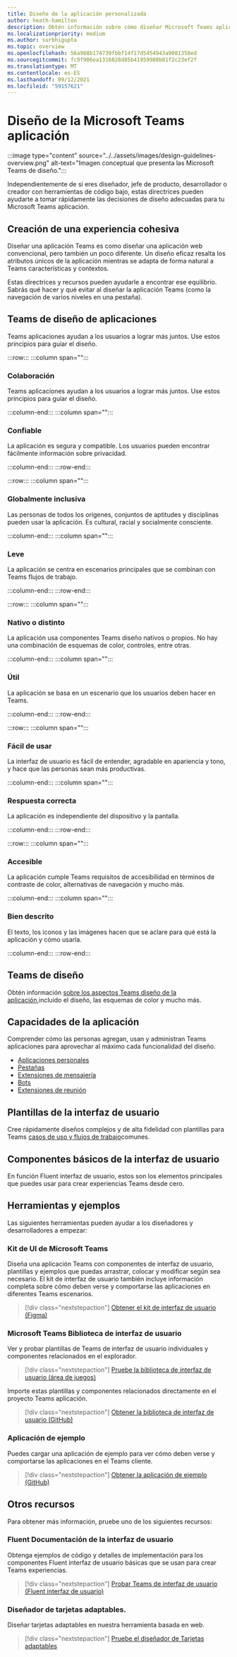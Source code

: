 ```yaml
---
title: Diseño de la aplicación personalizada
author: heath-hamilton
description: Obtén información sobre cómo diseñar Microsoft Teams aplicaciones. Los recursos incluyen el kit Microsoft Teams interfaz de usuario, procedimientos recomendados, ejemplos y mucho más.
ms.localizationpriority: medium
ms.author: surbhigupta
ms.topic: overview
ms.openlocfilehash: 56a988b174739fbbf14f17d5454943a9081358ed
ms.sourcegitcommit: fc9f906ea1316028d85b41959980b81f2c23ef2f
ms.translationtype: MT
ms.contentlocale: es-ES
ms.lasthandoff: 09/12/2021
ms.locfileid: "59157621"
---
```

# <a name="designing-your-microsoft-teams-app"></a>Diseño de la Microsoft Teams aplicación

:::image type="content" source="../../assets/images/design-guidelines-overview.png" alt-text="Imagen conceptual que presenta las Microsoft Teams de diseño.":::

Independientemente de si eres diseñador, jefe de producto, desarrollador o creador con herramientas de código bajo, estas directrices pueden ayudarte a tomar rápidamente las decisiones de diseño adecuadas para tu Microsoft Teams aplicación.

## <a name="creating-a-cohesive-experience"></a>Creación de una experiencia cohesiva

Diseñar una aplicación Teams es como diseñar una aplicación web convencional, pero también un poco diferente. Un diseño eficaz resalta los atributos únicos de la aplicación mientras se adapta de forma natural a Teams características y contextos.

Estas directrices y recursos pueden ayudarle a encontrar ese equilibrio. Sabrás qué hacer y qué evitar al diseñar la aplicación Teams (como la navegación de varios niveles en una pestaña).

## <a name="teams-app-design-principles"></a>Teams de diseño de aplicaciones

Teams aplicaciones ayudan a los usuarios a lograr más juntos. Use estos principios para guiar el diseño.

:::row:::
   :::column span="":::

### <a name="collaborative"></a>Colaboración

Teams aplicaciones ayudan a los usuarios a lograr más juntos. Use estos principios para guiar el diseño.

   :::column-end:::
   :::column span="":::

### <a name="trustworthy"></a>Confiable

La aplicación es segura y compatible. Los usuarios pueden encontrar fácilmente información sobre privacidad.

   :::column-end:::
:::row-end:::

:::row:::
   :::column span="":::

### <a name="globally-inclusive"></a>Globalmente inclusiva

Las personas de todos los orígenes, conjuntos de aptitudes y disciplinas pueden usar la aplicación. Es cultural, racial y socialmente consciente.

   :::column-end:::
   :::column span="":::

### <a name="light"></a>Leve

La aplicación se centra en escenarios principales que se combinan con Teams flujos de trabajo.

   :::column-end:::
:::row-end:::

:::row:::
   :::column span="":::

### <a name="native-or-distinct"></a>Nativo o distinto

La aplicación usa componentes Teams diseño nativos o propios. No hay una combinación de esquemas de color, controles, entre otras.

   :::column-end:::
   :::column span="":::

### <a name="useful"></a>Útil

La aplicación se basa en un escenario que los usuarios deben hacer en Teams.

   :::column-end:::
:::row-end:::

:::row:::
   :::column span="":::

### <a name="easy-to-use"></a>Fácil de usar

La interfaz de usuario es fácil de entender, agradable en apariencia y tono, y hace que las personas sean más productivas.

   :::column-end:::
   :::column span="":::

### <a name="responsive"></a>Respuesta correcta

La aplicación es independiente del dispositivo y la pantalla.

   :::column-end:::
:::row-end:::

:::row:::
   :::column span="":::

### <a name="accessible"></a>Accesible

La aplicación cumple Teams requisitos de accesibilidad en términos de contraste de color, alternativas de navegación y mucho más.

   :::column-end:::
   :::column span="":::

### <a name="well-described"></a>Bien descrito

El texto, los iconos y las imágenes hacen que se aclare para qué está la aplicación y cómo usarla.

   :::column-end:::
:::row-end:::

## <a name="teams-design-system"></a>Teams de diseño

Obtén información [sobre los aspectos Teams diseño de la aplicación,](design-teams-app-fundamentals.md)incluido el diseño, las esquemas de color y mucho más.

## <a name="app-capabilities"></a>Capacidades de la aplicación

Comprender cómo las personas agregan, usan y administran Teams aplicaciones para aprovechar al máximo cada funcionalidad del diseño.

* [Aplicaciones personales](../../concepts/design/personal-apps.md)
* [Pestañas](../../tabs/design/tabs.md)
* [Extensiones de mensajería](../../messaging-extensions/design/messaging-extension-design.md)
* [Bots](../../bots/design/bots.md)
* [Extensiones de reunión](../../apps-in-teams-meetings/design/designing-apps-in-meetings.md)

## <a name="ui-templates"></a>Plantillas de la interfaz de usuario

Cree rápidamente diseños complejos y de alta fidelidad con plantillas para Teams [casos de uso y flujos de trabajo](design-teams-app-ui-templates.md)comunes.

## <a name="basic-ui-components"></a>Componentes básicos de la interfaz de usuario

En función Fluent interfaz de usuario, estos son los elementos principales que puedes usar para crear experiencias Teams desde cero. [](design-teams-app-basic-ui-components.md)

## <a name="tools-and-samples"></a>Herramientas y ejemplos

Las siguientes herramientas pueden ayudar a los diseñadores y desarrolladores a empezar:

### <a name="microsoft-teams-ui-kit"></a>Kit de UI de Microsoft Teams

Diseña una aplicación Teams con componentes de interfaz de usuario, plantillas y ejemplos que puedas arrastrar, colocar y modificar según sea necesario. El kit de interfaz de usuario también incluye información completa sobre cómo deben verse y comportarse las aplicaciones en diferentes Teams escenarios.

> [!div class="nextstepaction"]
> [Obtener el kit de interfaz de usuario (Figma)](https://www.figma.com/community/file/916836509871353159)

### <a name="microsoft-teams-ui-library"></a>Microsoft Teams Biblioteca de interfaz de usuario

Ver y probar plantillas de Teams de interfaz de usuario individuales y componentes relacionados en el explorador.

> [!div class="nextstepaction"]
> [Pruebe la biblioteca de interfaz de usuario (área de juegos)](https://dev-int.teams.microsoft.com/storybook/main/index.html)

Importe estas plantillas y componentes relacionados directamente en el proyecto Teams aplicación.

> [!div class="nextstepaction"]
> [Obtener la biblioteca de interfaz de usuario (GitHub)](https://github.com/OfficeDev/microsoft-teams-ui-component-library)

### <a name="sample-app"></a>Aplicación de ejemplo

Puedes cargar una aplicación de ejemplo para ver cómo deben verse y comportarse las aplicaciones en el Teams cliente.

> [!div class="nextstepaction"]
> [Obtener la aplicación de ejemplo (GitHub)](https://github.com/OfficeDev/Microsoft-Teams-Samples/tree/main/samples/tab-ui-templates/ts)

## <a name="other-resources"></a>Otros recursos

Para obtener más información, pruebe uno de los siguientes recursos:

### <a name="fluent-ui-documentation"></a>Fluent Documentación de la interfaz de usuario

Obtenga ejemplos de código y detalles de implementación para los componentes Fluent interfaz de usuario básicas que se usan para crear Teams experiencias.

> [!div class="nextstepaction"]
> [Probar Teams de interfaz de usuario (Fluent interfaz de usuario)](https://fluentsite.z22.web.core.windows.net/)

### <a name="adaptive-cards-designer"></a>Diseñador de tarjetas adaptables.

Diseñar tarjetas adaptables en nuestra herramienta basada en web.

> [!div class="nextstepaction"]
> [Pruebe el diseñador de Tarjetas adaptables](https://adaptivecards.io/designer/)
